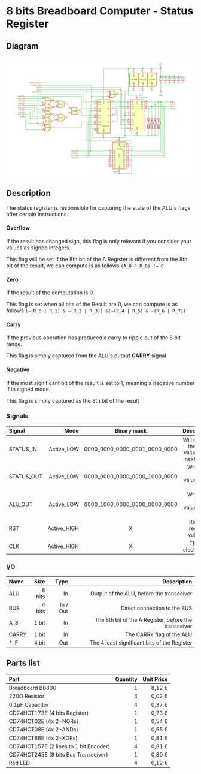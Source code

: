 # 8 bits Breadboard Computer - Status Register

## Diagram
<img src="schematics/status_register.png">

## Description
The status register is responsible for capturing the state of the ALU's flags after certain instructions.
#### Overflow
If the result has changed sign, this flag is only relevant if you consider your values as signed integers.

This flag will be set if the 8th bit of the A Register is different from the 8th bit of the result, we can compute is as follows ``(A_8 ^ R_8) != 0``

#### Zero 
If the result of the computation is 0.

This flag is set when all bits of the Result are 0, we can compute is as follows ``(~(R_0 | R_1) & ~(R_2 | R_3)) &(~(R_4 | R_5) & ~(R_6 | R_7))``
#### Carry 
If the previous operation has produced a carry to ripple out of the 8 bit range.

This flag is simply captured from the ALU's output **CARRY** signal

#### Negative 
If the most significant bit of the result is set to 1, meaning a negative number if in signed mode .

This flag is simply captured as the 8th bit of the result 

### Signals
| Signal     |        Mode |          Binary mask          |                                   Description |
|:-----------|------------:|:-----------------------------:|----------------------------------------------:|
| STATUS_IN  |  Active_LOW | 0000_0000_0000_0001_0000_0000 | Will capture the BUS's value at the next @CLK |
| STATUS_OUT |  Active_LOW | 0000_0000_0000_0000_1000_0000 |           Writes the current value to the BUS |
| ALU_OUT    |  Active_LOW | 0000_1000_0000_0000_0000_0000 |           Writes the current value to the BUS |
| RST        | Active_HIGH |               X               |               Reset the register's value to 0 |
| CLK        | Active_HIGH |               X               |                         The main clock signal |

### I/O
| Name   |   Size |     Type |                                           Description |
|:-------|-------:|---------:|------------------------------------------------------:|
| ALU    | 8 bits |       In |             Output of the ALU, before the transceiver |
| BUS    | 4 bits | In / Out |                          Direct connection to the BUS |
| A_8    |  1 bit |       In | The 8th bit of the A Register, before the transceiver |
| CARRY  |  1 bit |       In |                             The CARRY flag of the ALU |
| *_F    |  4 bit |      Out |          The 4 least significant bits of the Register |

## Parts list
| Part                                    | Quantity | Unit Price |
|:----------------------------------------|---------:|-----------:|
| Breadboard BB830                        |        1 |     8,12 € |
| 220Ω Resistor                           |        4 |     0,02 € |
| 0,1µF Capacitor                         |        4 |     0,37 € |
| CD74HCT173E (4 bits Register)           |        1 |     0,73 € |
| CD74HCT02E (4x 2-NORs)                  |        1 |     0,54 € |
| CD74HCT08E (4x 2-ANDs)                  |        1 |     0,55 € |
| CD74HCT86E (4x 2-XORs)                  |        1 |     0,81 € |
| CD74HCT157E (2 lines to 1 bit Encoder)  |        4 |     0,81 € |
| CD74HCT245E (8 bits Bus Transceiver)    |        1 |     0,80 € |
| Red LED                                 |        4 |     0,12 € |
